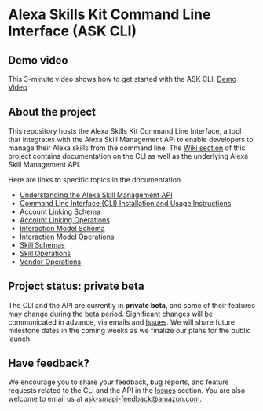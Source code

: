 # Alexa Skills Kit Command Line Interface (ASK CLI)

## Demo video

This 3-minute video shows how to get started with the ASK CLI.
[Demo Video](https://askcli.s3.amazonaws.com/demo.html)

## About the project

This repository hosts the Alexa Skills Kit Command Line Interface, a tool that integrates with the Alexa Skill Management API to enable developers to manage their Alexa skills from the command line. The [Wiki section](https://github.com/amznlabs/ask-cli/wiki) of this project contains documentation on the CLI as well as the underlying Alexa Skill Management API.

Here are links to specific topics in the documentation.

* [Understanding the Alexa Skill Management API](https://github.com/amznlabs/ask-cli/wiki)
* [Command Line Interface (CLI) Installation and Usage Instructions](https://github.com/amznlabs/ask-cli/wiki/Command-Line-Interface-%28CLI%29-Usage-Instructions)
* [Account Linking Schema](https://github.com/amznlabs/ask-cli/wiki/Account-Linking-Schema)
* [Account Linking Operations](https://github.com/amznlabs/ask-cli/wiki/Account-Linking-Operations)
* [Interaction Model Schema](https://github.com/amznlabs/ask-cli/wiki/Interaction-Model-Schema)
* [Interaction Model Operations](https://github.com/amznlabs/ask-cli/wiki/Interaction-Model-Operations)
* [Skill Schemas](https://github.com/amznlabs/ask-cli/wiki/Skill-Schemas)
* [Skill Operations](https://github.com/amznlabs/ask-cli/wiki/Skill-Operations)
* [Vendor Operations](https://github.com/amznlabs/ask-cli/wiki/Vendor-Operations)

## Project status: private beta

The CLI and the API are currently in **private beta**, and some of their features may change during the beta period. Significant changes will be communicated in advance, via emails and [Issues](https://github.com/amznlabs/ask-cli/issues). We will share future milestone dates in the coming weeks as we finalize our plans for the public launch.

## Have feedback?

We encourage you to share your feedback, bug reports, and feature requests related to the CLI and the API in the [Issues](https://github.com/amznlabs/ask-cli/issues) section. You are also welcome to email us at ask-smapi-feedback@amazon.com.
